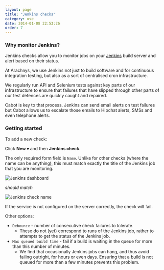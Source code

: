 ```yaml
---
layout: page
title: "Jenkins checks"
category: use
date: 2014-01-08 22:53:26
order: 7
---
```

### Why monitor Jenkins?

Jenkins checks allow you to monitor jobs on your [Jenkins](http://jenkinsci.org) build server and alert based on their status.

At Arachnys, we use Jenkins not just to build software and for continuous integration testing, but also as a sort of centralised cron infrastructure.

We regularly run API and Selenium tests against key parts of our infrastructure to ensure that failures that have slipped through other parts of our test defences are quickly caught and repaired.

Cabot is key to that process. Jenkins can send email alerts on test failures but Cabot allows us to escalate those emails to Hipchat alerts, SMSs and even telephone alerts.

### Getting started

To add a new check:

Click **New ▾** and then **Jenkins check**.

The only required form field is `Name`. Unlike for other checks (where the name can be anything), this must match exactly the title of the Jenkins job that you are monitoring.

![Jenkins dashboard](/images/jenkins-dashboard-status.png)

*should match*

![Jenkins check name](/images/jenkins-check-name.png)

If the service is not configured on the server correctly, the check will fail.

Other options:

*   `Debounce` - number of consecutive check failures to tolerate.
    *   These do not (yet) correspond to runs of the Jenkins job, rather to attempts to get the status of the Jenkins job.
*   `Max queued build time` - fail if a build is waiting in the queue for more than this number of minutes.
    *   We find that occasionally Jenkins jobs can hang, and thus avoid failing outright, for hours or even days. Ensuring that a build is not queued for more than a few minutes prevents this problem.